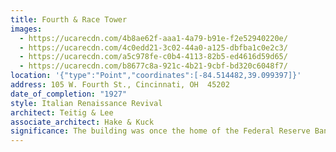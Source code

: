 ```yaml
---
title: Fourth & Race Tower
images:
  - https://ucarecdn.com/4b8ae62f-aaa1-4a79-b91e-f2e52940220e/
  - https://ucarecdn.com/4c0edd21-3c02-44a0-a125-dbfba1c0e2c3/
  - https://ucarecdn.com/a5c978fe-c0b4-4113-82b5-ed4616d59d65/
  - https://ucarecdn.com/b8677c8a-921c-4b21-9cbf-bd320c6048f7/
location: '{"type":"Point","coordinates":[-84.514482,39.099397]}'
address: 105 W. Fourth St., Cincinnati, OH  45202
date_of_completion: "1927"
style: Italian Renaissance Revival
architect: Teitig & Lee
associate_architect: Hake & Kuck
significance: The building was once the home of the Federal Reserve Bank of Cleveland.
---
```

